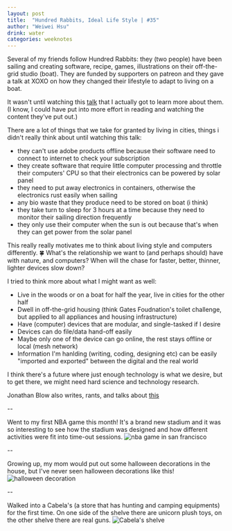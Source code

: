 ```yaml
---
layout: post
title:  "Hundred Rabbits, Ideal Life Style | #35"
author: "Weiwei Hsu"
drink: water
categories: weeknotes
---
```


Several of my friends follow Hundred Rabbits: they (two people) have been sailing and creating software, recipe, games, illustrations on their off-the-grid studio (boat). They are funded by supporters on patreon and they gave a talk at XOXO on how they changed their lifestyle to adapt to living on a boat.

It wasn't until watching this [talk](https://www.youtube.com/watch?v=BW32yUEymvU&feature=youtu.be) that I actually got to learn more about them. (I know, I could have put into more effort in reading and watching the content they've put out.)

There are a lot of things that we take for granted by living in cities, things i didn't really think about until watching this talk:
+ they can't use adobe products offline because their software need to connect to internet to check your subscription
+ they create software that require little computer processing and throttle their computers' CPU so that their electronics can be powered by solar panel
+ they need to put away electronics in containers, otherwise the electronics rust easily when sailing
+ any bio waste that they produce need to be stored on boat (i think)
+ they take turn to sleep for 3 hours at a time because they need to monitor their sailing direction frequently
+ they only use their computer when the sun is out because that's when they can get power from the solar panel

This really really motivates me to think about living style and computers differently. 🍀 What's the relationship we want to (and perhaps should) have with nature, and computers? When will the chase for faster, better, thinner, lighter devices slow down?

I tried to think more about what I might want as well:
+ Live in the woods or on a boat for half the year, live in cities for the other half
+ Dwell in off-the-grid housing (think Gates Foudnation's toilet challenge, but applied to all appliances and housing infrastructure)
+ Have (computer) devices that are modular, and single-tasked if I desire
+ Devices can do file/data hand-off easily
+ Maybe only one of the device can go online, the rest stays offline or local (mesh network)
+ Information I'm hanlding (writing, coding, designing etc) can be easily "imported and exported" between the digital and the real world

I think there's a future where just enough technology is what we desire, but to get there, we might need hard science and technology research.

Jonathan Blow also writes, rants, and talks about [this](https://mobile.twitter.com/Jonathan_Blow/status/1184976190559244289)


--

Went to my first NBA game this month! It's a brand new stadium and it was so interesting to see how the stadium was designed and how different activities were fit into time-out sessions.
![nba game in san francisco]({{site.baseurl}}/assets/images/nba.jpeg)

--

Growing up, my mom would put out some halloween decorations in the house, but I've never seen halloween decorations like this!
![halloween decoration]({{site.baseurl}}/assets/images/halloween.png)

--

Walked into a Cabela's (a store that has hunting and camping equipments) for the first time. On one side of the shelve there are unicorn plush toys, on the other shelve there are real guns.
![Cabela's shelve]({{site.baseurl}}/assets/images/cabela's.jpeg)
